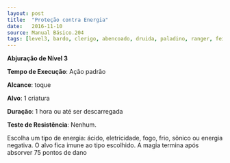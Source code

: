 ```yaml
---
layout: post
title:  "Proteção contra Energia"
date:   2016-11-10
source: Manual Básico.204
tags: [level3, bardo, clerigo, abencoado, druida, paladino, ranger, feiticeiro, mago, abjuracao, padrao, toque, criatura, hora, descarregar, nenhum]
---
```


**Abjuração de Nível 3**

**Tempo de Execução**: Ação padrão

**Alcance**: toque

**Alvo**: 1 criatura

**Duração**: 1 hora ou até ser descarregada

**Teste de Resistência**: Nenhum.

Escolha um tipo de energia: ácido, eletricidade, fogo, frio, sônico ou energia negativa. O alvo fica imune ao tipo escolhido. A magia termina após absorver 75 pontos de dano
